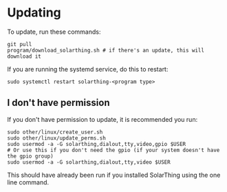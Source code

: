 # Updating
To update, run these commands:
```shell script
git pull
program/download_solarthing.sh # if there's an update, this will download it
```
If you are running the systemd service, do this to restart:
```shell script
sudo systemctl restart solarthing-<program type>
```

## I don't have permission
If you don't have permission to update, it is recommended you run:
```shell script
sudo other/linux/create_user.sh
sudo other/linux/update_perms.sh
sudo usermod -a -G solarthing,dialout,tty,video,gpio $USER
# Or use this if you don't need the gpio (if your system doesn't have the gpio group)
sudo usermod -a -G solarthing,dialout,tty,video $USER
```
This should have already been run if you installed SolarThing using the one line command.
